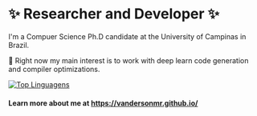 # ✨ Researcher and Developer ✨

I'm a Compuer Science Ph.D candidate at the University of Campinas in Brazil. 

🤔 Right now my main interest is to work with deep learn code generation and compiler optimizations.

[![Top Linguagens](https://github-readme-stats.vercel.app/api/top-langs/?username=vandersonmr&layout=compact)](https://github.com/vandersonmr/github-readme-stats)

#### Learn more about me at https://vandersonmr.github.io/
<!--
**vandersonmr/vandersonmr** is a ✨ _special_ ✨ repository because its `README.md` (this file) appears on your GitHub profile.

Here are some ideas to get you started:

- 🔭 I’m currently working on ...
- 🌱 I’m currently learning ...
- 👯 I’m looking to collaborate on ...
- 🤔 I’m looking for help with ...
- 💬 Ask me about ...
- 📫 How to reach me: ...
- 😄 Pronouns: ...
- ⚡ Fun fact: ...
-->

